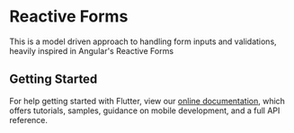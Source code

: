 # Reactive Forms

This is a model driven approach to handling form inputs and validations, heavily inspired in Angular's Reactive Forms

## Getting Started

For help getting started with Flutter, view our 
[online documentation](https://flutter.dev/docs), which offers tutorials, 
samples, guidance on mobile development, and a full API reference.
